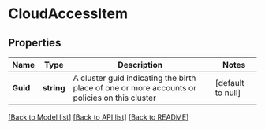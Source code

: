 # CloudAccessItem

## Properties
Name | Type | Description | Notes
------------ | ------------- | ------------- | -------------
**Guid** | **string** | A cluster guid indicating the birth place of one or more accounts or policies on this cluster | [default to null]

[[Back to Model list]](../README.md#documentation-for-models) [[Back to API list]](../README.md#documentation-for-api-endpoints) [[Back to README]](../README.md)


